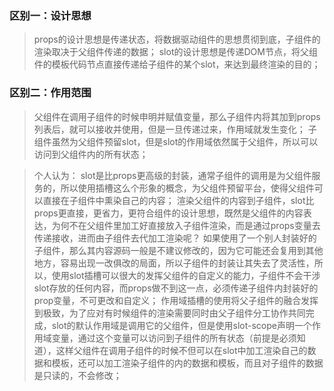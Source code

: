 ### 区别一：设计思想
>props的设计思想是传递状态，将数据驱动组件的思想贯彻到底，子组件的渲染取决于父组件传递的数据；
slot的设计思想是传递DOM节点，将父组件的模板代码节点直接传递给子组件的某个slot，来达到最终渲染的目的；
### 区别二：作用范围
> 父组件在调用子组件的时候申明并赋值变量，那么子组件内将其加到props列表后，就可以接收并使用，但是一旦传递过来，作用域就发生变化；
> 子组件虽然为父组件预留slot，但是slot的作用域依然属于父组件，所以可以访问到父组件内的所有状态；



>个人认为：
>slot是比props更高级的封装，通常子组件的调用是为父组件服务的，所以使用插槽这么个形象的概念，为父组件预留平台，使得父组件可以直接在子组件中熏染自己的内容；
>渲染父组件的内容到子组件，slot比props更直接，更省力，更符合组件的设计思想，既然是父组件的内容表达，为何不在父组件里加工好直接放入子组件渲染，而是通过props变量去传递接收，进而由子组件去代加工渲染呢？
>如果使用了一个别人封装好的子组件，那么其内容源码一般是不建议修改的，因为它可能还会复用到其他地方，容易出现一改俱改的局面，所以子组件的封装让其失去了灵活性，所以，使用slot插槽可以很大的发挥父组件的自定义的能力，子组件不会干涉slot存放的任何内容，而props做不到这一点，必须传递子组件内封装好的prop变量，不可更改和自定义；
>作用域插槽的使用将父子组件的融合发挥到极致，为了应对有时候组件的渲染需要同时由父子组件分工协作共同完成，slot的默认作用域是调用它的父组件，但是使用slot-scope声明一个作用域变量，通过这个变量可以访问到子组件的所有状态（前提是必须知道），这样父组件在调用子组件的时候不但可以在slot中加工渲染自己的数据和模板，还可以加工渲染子组件的内的数据和模板，而且对子组件的数据是只读的，不会修改；
